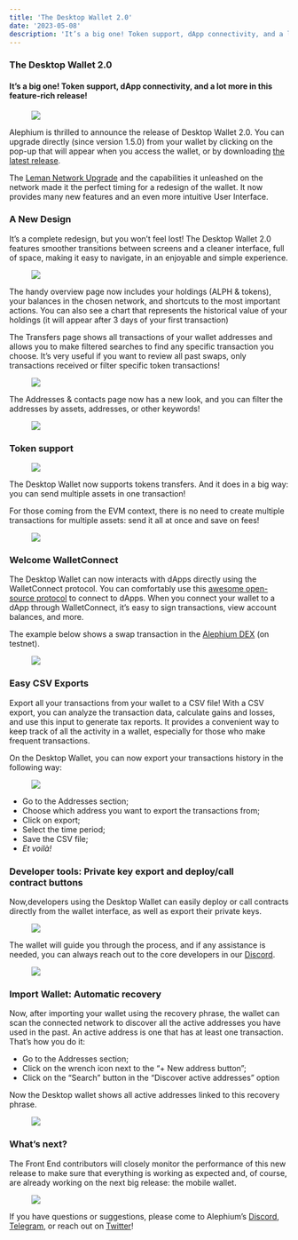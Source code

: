 ```yaml
---
title: 'The Desktop Wallet 2.0'
date: '2023-05-08'
description: 'It’s a big one! Token support, dApp connectivity, and a lot more in this feature-rich release!'
---
```


### The Desktop Wallet 2.0

#### It’s a big one! Token support, dApp connectivity, and a lot more in this feature-rich release!

<figure id="cb43" class="graf graf--figure graf-after--h4">
<img src="https://cdn-images-1.medium.com/max/800/1*cfscE4bqggVCSV5a1wK_rQ.png" class="graf-image" data-image-id="1*cfscE4bqggVCSV5a1wK_rQ.png" data-width="1920" data-height="1080" data-is-featured="true" />
</figure>

Alephium is thrilled to announce the release of Desktop Wallet 2.0. You can upgrade directly (since version 1.5.0) from your wallet by clicking on the pop-up that will appear when you access the wallet, or by downloading <a href="https://github.com/alephium/desktop-wallet/releases/latest" class="markup--anchor markup--p-anchor" data-href="https://github.com/alephium/desktop-wallet/releases/latest" rel="noopener" target="_blank">the latest release</a>.

The <a href="https://medium.com/@alephium/the-leman-network-upgrade-is-live-f52c89b7dd6a" class="markup--anchor markup--p-anchor" data-href="https://medium.com/@alephium/the-leman-network-upgrade-is-live-f52c89b7dd6a" target="_blank">Leman Network Upgrade</a> and the capabilities it unleashed on the network made it the perfect timing for a redesign of the wallet. It now provides many new features and an even more intuitive User Interface.

### A New Design

It’s a complete redesign, but you won’t feel lost! The Desktop Wallet 2.0 features smoother transitions between screens and a cleaner interface, full of space, making it easy to navigate, in an enjoyable and simple experience.

<figure id="02da" class="graf graf--figure graf-after--p">
<img src="https://cdn-images-1.medium.com/max/800/1*r_i_XOTx_nuMiwXbHWVpxw.png" class="graf-image" data-image-id="1*r_i_XOTx_nuMiwXbHWVpxw.png" data-width="1999" data-height="1370" />
</figure>

The handy overview page now includes your holdings (ALPH & tokens), your balances in the chosen network, and shortcuts to the most important actions. You can also see a chart that represents the historical value of your holdings (it will appear after 3 days of your first transaction)

The Transfers page shows all transactions of your wallet addresses and allows you to make filtered searches to find any specific transaction you choose. It’s very useful if you want to review all past swaps, only transactions received or filter specific token transactions!

<figure id="7417" class="graf graf--figure graf-after--p">
<img src="https://cdn-images-1.medium.com/max/800/1*voMp0IiC757q7gU1sBwzxw.png" class="graf-image" data-image-id="1*voMp0IiC757q7gU1sBwzxw.png" data-width="1999" data-height="1370" />
</figure>

The Addresses & contacts page now has a new look, and you can filter the addresses by assets, addresses, or other keywords!

<figure id="0596" class="graf graf--figure graf-after--p">
<img src="https://cdn-images-1.medium.com/max/800/1*Bq6zfMDMUv3U7sxn3zHtHA.png" class="graf-image" data-image-id="1*Bq6zfMDMUv3U7sxn3zHtHA.png" data-width="1999" data-height="1370" />
</figure>

### Token support

<figure id="6555" class="graf graf--figure graf-after--h3">
<img src="https://cdn-images-1.medium.com/max/800/1*qFuLQJ4fxeQ0Ksk2s-kuMQ.png" class="graf-image" data-image-id="1*qFuLQJ4fxeQ0Ksk2s-kuMQ.png" data-width="2804" data-height="1838" />
</figure>

The Desktop Wallet now supports tokens transfers. And it does in a big way: you can send multiple assets in one transaction!

For those coming from the EVM context, there is no need to create multiple transactions for multiple assets: send it all at once and save on fees!

<figure id="6cc3" class="graf graf--figure graf-after--p">
<img src="https://cdn-images-1.medium.com/max/800/1*QYiYN7hGeDMOKYXxASbCPw.png" class="graf-image" data-image-id="1*QYiYN7hGeDMOKYXxASbCPw.png" data-width="1999" data-height="1370" />
</figure>

### Welcome WalletConnect

The Desktop Wallet can now interacts with dApps directly using the WalletConnect protocol. You can comfortably use this <a href="https://walletconnect.com/" class="markup--anchor markup--p-anchor" data-href="https://walletconnect.com/" rel="noopener" target="_blank">awesome open-source protocol</a> to connect to dApps. When you connect your wallet to a dApp through WalletConnect, it’s easy to sign transactions, view account balances, and more.

The example below shows a swap transaction in the <a href="https://alephium.github.io/alephium-dex" class="markup--anchor markup--p-anchor" data-href="https://alephium.github.io/alephium-dex" rel="noopener" target="_blank">Alephium DEX</a> (on testnet).

<figure id="5cc5" class="graf graf--figure graf-after--p">
<img src="https://cdn-images-1.medium.com/max/800/1*MvQFIc0PJfCMNsT7-uyglw.gif" class="graf-image" data-image-id="1*MvQFIc0PJfCMNsT7-uyglw.gif" data-width="768" data-height="350" />
</figure>

### Easy CSV Exports

Export all your transactions from your wallet to a CSV file! With a CSV export, you can analyze the transaction data, calculate gains and losses, and use this input to generate tax reports. It provides a convenient way to keep track of all the activity in a wallet, especially for those who make frequent transactions.

On the Desktop Wallet, you can now export your transactions history in the following way:

<figure id="04d6" class="graf graf--figure graf-after--p">
<img src="https://cdn-images-1.medium.com/max/800/1*jgbhYKOzTrlK7XWMkR0Eng.gif" class="graf-image" data-image-id="1*jgbhYKOzTrlK7XWMkR0Eng.gif" data-width="710" data-height="378" />
</figure>

- <span id="f6a1">Go to the Addresses section;</span>
- <span id="c26a">Choose which address you want to export the transactions from;</span>
- <span id="abc6">Click on export;</span>
- <span id="b439">Select the time period;</span>
- <span id="d6f5">Save the CSV file;</span>
- <span id="5700">_Et voilà!_</span>

### Developer tools: Private key export and deploy/call contract buttons

Now,developers using the Desktop Wallet can easily deploy or call contracts directly from the wallet interface, as well as export their private keys.

<figure id="a35f" class="graf graf--figure graf-after--p">
<img src="https://cdn-images-1.medium.com/max/800/1*pfkt0DFS-tfJZFfNySLBww.png" class="graf-image" data-image-id="1*pfkt0DFS-tfJZFfNySLBww.png" data-width="2624" data-height="1824" />
</figure>

The wallet will guide you through the process, and if any assistance is needed, you can always reach out to the core developers in our <a href="http://www.alephium.org/discord" class="markup--anchor markup--p-anchor" data-href="http://www.alephium.org/discord" rel="noopener" target="_blank">Discord</a>.

<figure id="dd51" class="graf graf--figure graf-after--p">
<img src="https://cdn-images-1.medium.com/max/800/1*RkvAoTEJxRnOfkWMjGLfHQ.png" class="graf-image" data-image-id="1*RkvAoTEJxRnOfkWMjGLfHQ.png" data-width="2624" data-height="1824" />
</figure>

### Import Wallet: Automatic recovery

Now, after importing your wallet using the recovery phrase, the wallet can scan the connected network to discover all the active addresses you have used in the past. An active address is one that has at least one transaction. That’s how you do it:

- <span id="4058">Go to the Addresses section;</span>
- <span id="bccf">Click on the wrench icon next to the “+ New address button”;</span>
- <span id="9196">Click on the “Search” button in the “Discover active addresses” option</span>

Now the Desktop wallet shows all active addresses linked to this recovery phrase.

<figure id="480d" class="graf graf--figure graf-after--p">
<img src="https://cdn-images-1.medium.com/max/800/1*0_9IIgVVQ998cI46qjzeZQ.gif" class="graf-image" data-image-id="1*0_9IIgVVQ998cI46qjzeZQ.gif" data-width="726" data-height="370" />
</figure>

### What’s next?

The Front End contributors will closely monitor the performance of this new release to make sure that everything is working as expected and, of course, are already working on the next big release: the mobile wallet.

<figure id="9def" class="graf graf--figure graf-after--p">
<img src="https://cdn-images-1.medium.com/max/800/1*RLQv2oDYYP1U6BZkThRxDw.png" class="graf-image" data-image-id="1*RLQv2oDYYP1U6BZkThRxDw.png" data-width="1752" data-height="1336" />
</figure>

If you have questions or suggestions, please come to Alephium’s <a href="http://alephium.org/discord" class="markup--anchor markup--p-anchor" data-href="http://alephium.org/discord" rel="noopener" target="_blank">Discord</a>, <a href="https://t.me/alephiumgroup" class="markup--anchor markup--p-anchor" data-href="https://t.me/alephiumgroup" rel="noopener" target="_blank">Telegram</a>, or reach out on <a href="https://twitter.com/alephium" class="markup--anchor markup--p-anchor" data-href="https://twitter.com/alephium" rel="noopener" target="_blank">Twitter</a>!
